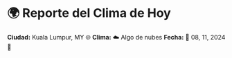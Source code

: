 # 🌍 Reporte del Clima de Hoy

**Ciudad:** Kuala Lumpur, MY 🌐
**Clima:** ☁️ Algo de nubes
**Fecha:** 📅 08, 11, 2024 🚀

